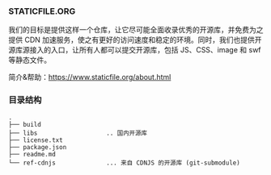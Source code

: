 ### STATICFILE.ORG

我们的目标是提供这样一个仓库，让它尽可能全面收录优秀的开源库，并免费为之提供 CDN 加速服务，使之有更好的访问速度和稳定的环境。同时，我们也提供开源库源接入的入口，让所有人都可以提交开源库，包括 JS、CSS、image 和 swf 等静态文件。 

简介&帮助：https://www.staticfile.org/about.html

### 目录结构

```
.
├── build
├── libs                   .. 国内开源库
├── license.txt
├── package.json
├── readme.md
└── ref-cdnjs              ... 来自 CDNJS 的开源库 (git-submodule)
```
